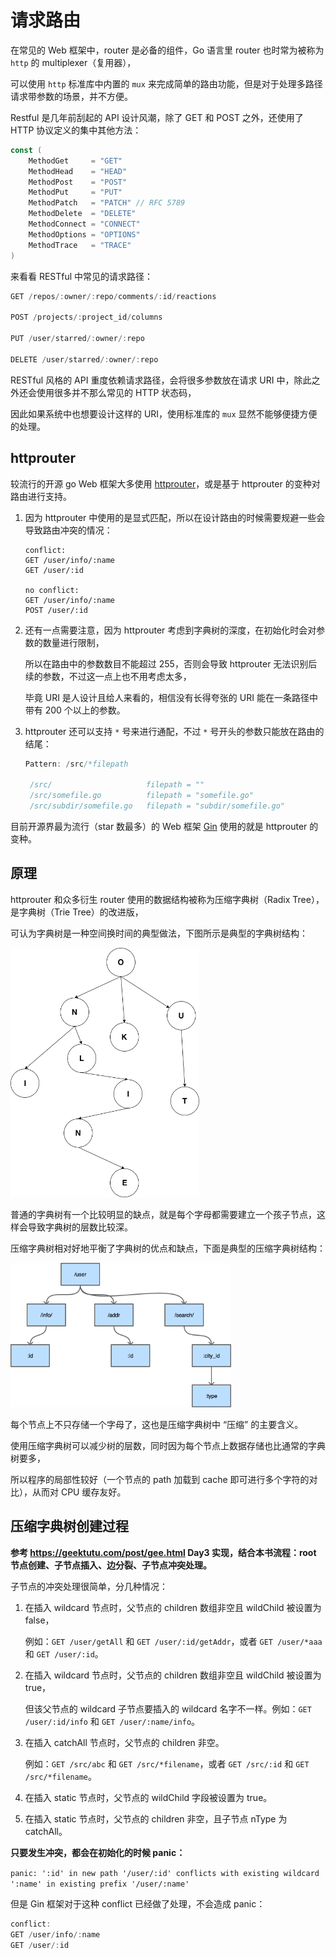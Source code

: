 # 请求路由

在常见的 Web 框架中，router 是必备的组件，Go 语言里 router 也时常为被称为 `http` 的 multiplexer（复用器），

可以使用 `http` 标准库中内置的 `mux` 来完成简单的路由功能，但是对于处理多路径请求带参数的场景，并不方便。

Restful 是几年前刮起的 API 设计风潮，除了 GET 和 POST 之外，还使用了 HTTP 协议定义的集中其他方法：

````go
const (
    MethodGet     = "GET"
    MethodHead    = "HEAD"
    MethodPost    = "POST"
    MethodPut     = "PUT"
    MethodPatch   = "PATCH" // RFC 5789
    MethodDelete  = "DELETE"
    MethodConnect = "CONNECT"
    MethodOptions = "OPTIONS"
    MethodTrace   = "TRACE"
)
````

来看看 RESTful 中常见的请求路径：

```go
GET /repos/:owner/:repo/comments/:id/reactions

POST /projects/:project_id/columns

PUT /user/starred/:owner/:repo

DELETE /user/starred/:owner/:repo
```

RESTful 风格的 API 重度依赖请求路径，会将很多参数放在请求 URI 中，除此之外还会使用很多并不那么常见的 HTTP 状态码，

因此如果系统中也想要设计这样的 URI，使用标准库的 `mux` 显然不能够便捷方便的处理。

## httprouter

较流行的开源 go Web 框架大多使用 <a href="https://github.com/julienschmidt/httprouter">httprouter</a>，或是基于 httprouter 的变种对路由进行支持。

1. 因为 httprouter 中使用的是显式匹配，所以在设计路由的时候需要规避一些会导致路由冲突的情况：

   ```
   conflict:
   GET /user/info/:name
   GET /user/:id
   
   no conflict:
   GET /user/info/:name
   POST /user/:id
   ```

2. 还有一点需要注意，因为 httprouter 考虑到字典树的深度，在初始化时会对参数的数量进行限制，

   所以在路由中的参数数目不能超过 255，否则会导致 httprouter 无法识别后续的参数，不过这一点上也不用考虑太多，

   毕竟 URI 是人设计且给人来看的，相信没有长得夸张的 URI 能在一条路径中带有 200 个以上的参数。

3. httprouter 还可以支持 `*` 号来进行通配，不过 `*` 号开头的参数只能放在路由的结尾：

   ```go
   Pattern: /src/*filepath
   
    /src/                     filepath = ""
    /src/somefile.go          filepath = "somefile.go"
    /src/subdir/somefile.go   filepath = "subdir/somefile.go"
   ```

目前开源界最为流行（star 数最多）的 Web 框架 [Gin](https://github.com/gin-gonic/gin) 使用的就是 httprouter 的变种。

## 原理

httprouter 和众多衍生 router 使用的数据结构被称为压缩字典树（Radix Tree），是字典树（Trie Tree）的改进版，

可认为字典树是一种空间换时间的典型做法，下图所示是典型的字典树结构：

<img src="https://raw.githubusercontent.com/Eminem-x/Learning/main/Go/Go%E8%AF%AD%E8%A8%80%E9%AB%98%E7%BA%A7%E7%BC%96%E7%A8%8B/pic/%E5%AD%97%E5%85%B8%E6%A0%91.png" alt="system call" style="max-width: 60%">

普通的字典树有一个比较明显的缺点，就是每个字母都需要建立一个孩子节点，这样会导致字典树的层数比较深。

压缩字典树相对好地平衡了字典树的优点和缺点，下面是典型的压缩字典树结构：

<img src="https://raw.githubusercontent.com/Eminem-x/Learning/main/Go/Go%E8%AF%AD%E8%A8%80%E9%AB%98%E7%BA%A7%E7%BC%96%E7%A8%8B/pic/%E5%8E%8B%E7%BC%A9%E5%AD%97%E5%85%B8%E6%A0%91.png" alt="system call" style="max-width: 70%">

每个节点上不只存储一个字母了，这也是压缩字典树中 “压缩” 的主要含义。

使用压缩字典树可以减少树的层数，同时因为每个节点上数据存储也比通常的字典树要多，

所以程序的局部性较好（一个节点的 path 加载到 cache 即可进行多个字符的对比），从而对 CPU 缓存友好。

## 压缩字典树创建过程

<strong>参考 https://geektutu.com/post/gee.html Day3 实现，结合本书流程：root 节点创建、子节点插入、边分裂、子节点冲突处理。</strong>

子节点的冲突处理很简单，分几种情况：

1. 在插入 wildcard 节点时，父节点的 children 数组非空且 wildChild 被设置为 false，

   例如：`GET /user/getAll` 和 `GET /user/:id/getAddr`，或者 `GET /user/*aaa` 和 `GET /user/:id`。

2. 在插入 wildcard 节点时，父节点的 children 数组非空且 wildChild 被设置为 true，

   但该父节点的 wildcard 子节点要插入的 wildcard 名字不一样。例如：`GET /user/:id/info` 和 `GET /user/:name/info`。

3. 在插入 catchAll 节点时，父节点的 children 非空。

   例如：`GET /src/abc` 和 `GET /src/*filename`，或者 `GET /src/:id` 和 `GET /src/*filename`。

4. 在插入 static 节点时，父节点的 wildChild 字段被设置为 true。

5. 在插入 static 节点时，父节点的 children 非空，且子节点 nType 为 catchAll。

<strong>只要发生冲突，都会在初始化的时候 panic：</strong>

`panic: ':id' in new path '/user/:id' conflicts with existing wildcard ':name' in existing prefix '/user/:name'`

但是 Gin 框架对于这种 conflict 已经做了处理，不会造成 panic：

```go
conflict:
GET /user/info/:name
GET /user/:id
```

